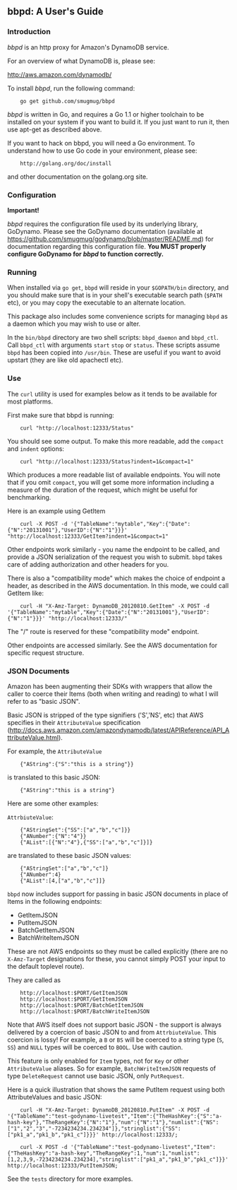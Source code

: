 ## bbpd: A User's Guide

### Introduction

*bbpd* is an http proxy for Amazon's DynamoDB service.

For an overview of what DynamoDB is, please see:

http://aws.amazon.com/dynamodb/

To install *bbpd*, run the following command:

        go get github.com/smugmug/bbpd

*bbpd* is written in Go, and requires a Go 1.1 or higher toolchain to be installed on your system
if you want to build it. If you just want to run it, then use apt-get as described above.

If you want to hack on bbpd, you will need a Go environment.
To understand how to use Go code in your environment, please see:

        http://golang.org/doc/install

and other documentation on the golang.org site.

### Configuration

**Important!**

*bbpd* requires the configuration file used by its underlying library, GoDynamo. Please see
the GoDynamo documentation (available at https://github.com/smugmug/godynamo/blob/master/README.md) for
documentation regarding this configuration file. **You MUST properly configure GoDynamo for *bbpd* to
function correctly.**


### Running

When installed via `go get`, `bbpd` will reside in your `$GOPATH/bin` directory, and you should
make sure that is in your shell's executable search path (`$PATH` etc), or you may copy the
executable to an alternate location.

This package also includes some convenience scripts for managing `bbpd` as a daemon which
you may wish to use or alter.

In the `bin/bbpd` directory are two shell scripts: `bbpd_daemon` and `bbpd_ctl`. Call
`bbpd_ctl` with arguments `start` `stop` or `status`. These scripts assume `bbpd` has been copied into
`/usr/bin`. These are useful if you want to avoid upstart (they are like old apachectl etc).

### Use

The `curl` utility is used for examples below as it tends to be available for most platforms.

First make sure that bbpd is running:

        curl "http://localhost:12333/Status"

You should see some output. To make this more readable, add the `compact` and `indent` options:

        curl "http://localhost:12333/Status?indent=1&compact=1"

Which produces a more readable list of available endpoints. You will note that if you omit `compact`, you
will get some more information including a measure of the duration of the request, which might be useful
for benchmarking.

Here is an example using GetItem

        curl -X POST -d '{"TableName":"mytable","Key":{"Date":{"N":"20131001"},"UserID":{"N":"1"}}}' "http://localhost:12333/GetItem?indent=1&compact=1"

Other endpoints work similarly - you name the endpoint to be called, and provide a JSON serialization of the request you wish
to submit. `bbpd` takes care of adding authorization and other headers for you.

There is also a "compatibility mode" which makes the choice of endpoint a header, as described in the AWS documentation.
In this mode, we could call GetItem like:

        curl -H "X-Amz-Target: DynamoDB_20120810.GetItem" -X POST -d '{"TableName":"mytable","Key":{"Date":{"N":"20131001"},"UserID":{"N":"1"}}}' "http://localhost:12333/"

The "/" route is reserved for these "compatibility mode" endpoint.

Other endpoints are accessed similarly. See the AWS documentation for specific request structure.

### JSON Documents

Amazon has been augmenting their SDKs with wrappers that allow the caller to coerce
their Items (both when writing and reading) to what I will refer to as "basic JSON".

Basic JSON is stripped of the type signifiers ('S','NS', etc) that AWS specifies in their
`AttributeValue` specification (http://docs.aws.amazon.com/amazondynamodb/latest/APIReference/API_AttributeValue.html).

For example, the `AttributeValue`

        {"AString":{"S":"this is a string"}}

is translated to this basic JSON:

        {"AString":"this is a string"}

Here are some other examples:

`AttrbiuteValue`:

        {"AStringSet":{"SS":["a","b","c"]}}
        {"ANumber":{"N":"4"}}
        {"AList":[{"N":"4"},{"SS":["a","b","c"]}]}

are translated to these basic JSON values:

        {"AStringSet":["a","b","c"]}
        {"ANumber":4}
        {"AList":[4,["a","b","c"]]}

`bbpd` now includes support for passing in basic JSON documents in place of Items in the
following endpoints:

- GetItemJSON
- PutItemJSON
- BatchGetItemJSON
- BatchWriteItemJSON

These are not AWS endpoints so they must be called explicitly (there are no `X-Amz-Target`
designations for these, you cannot simply POST your input to the default toplevel route).

They are called as

        http://localhost:$PORT/GetItemJSON
        http://localhost:$PORT/GetItemJSON
        http://localhost:$PORT/BatchGetItemJSON
        http://localhost:$PORT/BatchWriteItemJSON

Note that AWS itself does not support basic JSON - the support is always delivered by a
coercion of basic JSON to and from `AttrbiuteValue`. This coercion is lossy! For example,
a `B` or `BS` will be coerced to a string type (`S`, `SS`) and `NULL` types will be
coerced to `BOOL`. Use with caution.

This feature is only enabled for `Item` types, not for `Key` or other `AttributeValue`
aliases. So for example, `BatchWriteItemJSON` requests of type `DeleteRequest` cannot use
basic JSON, only `PutRequest`.

Here is a quick illustration that shows the same PutItem request using both AttributeValues
and basic JSON:

        curl -H "X-Amz-Target: DynamoDB_20120810.PutItem" -X POST -d '{"TableName":"test-godynamo-livetest","Item":{"TheHashKey":{"S":"a-hash-key"},"TheRangeKey":{"N":"1"},"num":{"N":"1"},"numlist":{"NS":["1","2","3","-7234234234.234234"]},"stringlist":{"SS":["pk1_a","pk1_b","pk1_c"]}}}' http://localhost:12333/;

        curl -X POST -d '{"TableName":"test-godynamo-livetest","Item":{"TheHashKey":"a-hash-key","TheRangeKey":1,"num":1,"numlist":[1,2,3,9,-7234234234.234234],"stringlist":["pk1_a","pk1_b","pk1_c"]}}' http://localhost:12333/PutItemJSON;

See the `tests` directory for more examples.
